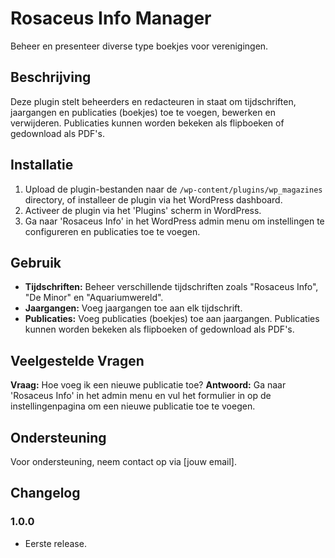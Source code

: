 # Rosaceus Info Manager

Beheer en presenteer diverse type boekjes voor verenigingen.

## Beschrijving

Deze plugin stelt beheerders en redacteuren in staat om tijdschriften, jaargangen en publicaties (boekjes) toe te voegen, bewerken en verwijderen. Publicaties kunnen worden bekeken als flipboeken of gedownload als PDF's.

## Installatie

1. Upload de plugin-bestanden naar de `/wp-content/plugins/wp_magazines` directory, of installeer de plugin via het WordPress dashboard.
2. Activeer de plugin via het 'Plugins' scherm in WordPress.
3. Ga naar 'Rosaceus Info' in het WordPress admin menu om instellingen te configureren en publicaties toe te voegen.

## Gebruik

- **Tijdschriften:** Beheer verschillende tijdschriften zoals "Rosaceus Info", "De Minor" en "Aquariumwereld".
- **Jaargangen:** Voeg jaargangen toe aan elk tijdschrift.
- **Publicaties:** Voeg publicaties (boekjes) toe aan jaargangen. Publicaties kunnen worden bekeken als flipboeken of gedownload als PDF's.

## Veelgestelde Vragen

**Vraag:** Hoe voeg ik een nieuwe publicatie toe?
**Antwoord:** Ga naar 'Rosaceus Info' in het admin menu en vul het formulier in op de instellingenpagina om een nieuwe publicatie toe te voegen.

## Ondersteuning

Voor ondersteuning, neem contact op via [jouw email].

## Changelog

### 1.0.0
- Eerste release.

